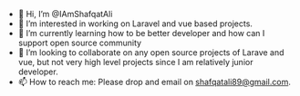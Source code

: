- 👋 Hi, I’m @IAmShafqatAli
- 👀 I’m interested in working on Laravel and vue based projects.
- 🌱 I’m currently learning how to be better developer and how can I support open source community
- 💞️ I’m looking to collaborate on any open source projects of Larave and vue, but not very high level projects since I am relatively junior developer.
- 📫 How to reach me: Please drop and email on shafqatali89@gmail.com.

<!---
IAmShafqatAli/IAmShafqatAli is a ✨ special ✨ repository because its `README.md` (this file) appears on your GitHub profile.
You can click the Preview link to take a look at your changes.
--->
